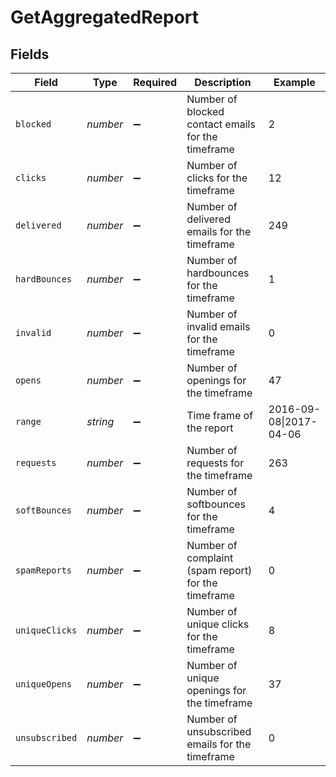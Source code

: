 # GetAggregatedReport


## Fields

| Field                                               | Type                                                | Required                                            | Description                                         | Example                                             |
| --------------------------------------------------- | --------------------------------------------------- | --------------------------------------------------- | --------------------------------------------------- | --------------------------------------------------- |
| `blocked`                                           | *number*                                            | :heavy_minus_sign:                                  | Number of blocked contact emails for the timeframe  | 2                                                   |
| `clicks`                                            | *number*                                            | :heavy_minus_sign:                                  | Number of clicks for the timeframe                  | 12                                                  |
| `delivered`                                         | *number*                                            | :heavy_minus_sign:                                  | Number of delivered emails for the timeframe        | 249                                                 |
| `hardBounces`                                       | *number*                                            | :heavy_minus_sign:                                  | Number of hardbounces for the timeframe             | 1                                                   |
| `invalid`                                           | *number*                                            | :heavy_minus_sign:                                  | Number of invalid emails for the timeframe          | 0                                                   |
| `opens`                                             | *number*                                            | :heavy_minus_sign:                                  | Number of openings for the timeframe                | 47                                                  |
| `range`                                             | *string*                                            | :heavy_minus_sign:                                  | Time frame of the report                            | 2016-09-08\|2017-04-06                              |
| `requests`                                          | *number*                                            | :heavy_minus_sign:                                  | Number of requests for the timeframe                | 263                                                 |
| `softBounces`                                       | *number*                                            | :heavy_minus_sign:                                  | Number of softbounces for the timeframe             | 4                                                   |
| `spamReports`                                       | *number*                                            | :heavy_minus_sign:                                  | Number of complaint (spam report) for the timeframe | 0                                                   |
| `uniqueClicks`                                      | *number*                                            | :heavy_minus_sign:                                  | Number of unique clicks for the timeframe           | 8                                                   |
| `uniqueOpens`                                       | *number*                                            | :heavy_minus_sign:                                  | Number of unique openings for the timeframe         | 37                                                  |
| `unsubscribed`                                      | *number*                                            | :heavy_minus_sign:                                  | Number of unsubscribed emails for the timeframe     | 0                                                   |
